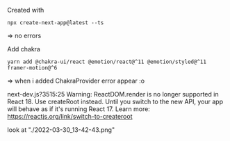 
Created with 

```
npx create-next-app@latest --ts

```
=> no errors



Add chakra

```
yarn add @chakra-ui/react @emotion/react@^11 @emotion/styled@^11 framer-motion@^6

```

=> when i added ChakraProvider error appear :o


next-dev.js?3515:25 Warning: ReactDOM.render is no longer supported in React 18. Use createRoot instead. Until you switch to the new API, your app will behave as if it's running React 17. Learn more: https://reactjs.org/link/switch-to-createroot


look at "./2022-03-30_13-42-43.png"